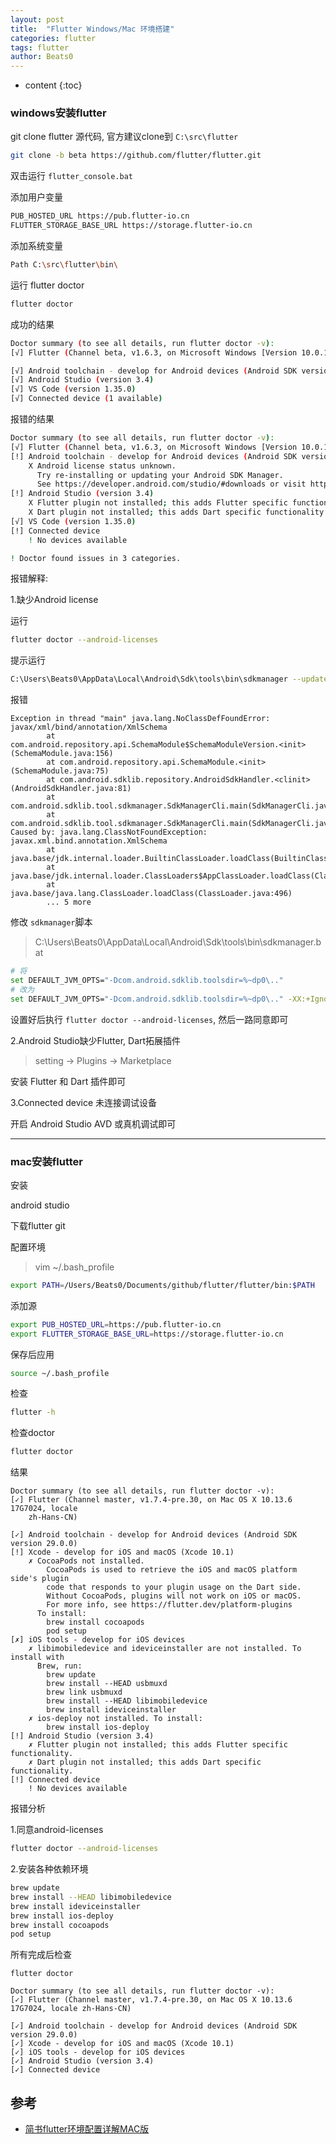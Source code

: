 ```yaml
---
layout: post
title:  "Flutter Windows/Mac 环境搭建"
categories: flutter
tags: flutter
author: Beats0
---
```


* content
{:toc}





### windows安装flutter

git clone flutter 源代码, 官方建议clone到 `C:\src\flutter`

```sh
git clone -b beta https://github.com/flutter/flutter.git
```

双击运行 `flutter_console.bat`

添加用户变量

```sh
PUB_HOSTED_URL https://pub.flutter-io.cn
FLUTTER_STORAGE_BASE_URL https://storage.flutter-io.cn
```

添加系统变量

```sh
Path C:\src\flutter\bin\
```

运行 flutter doctor

```sh
flutter doctor
```

成功的结果
```sh
Doctor summary (to see all details, run flutter doctor -v):
[√] Flutter (Channel beta, v1.6.3, on Microsoft Windows [Version 10.0.17134.765], locale zh-CN)

[√] Android toolchain - develop for Android devices (Android SDK version 28.0.3)
[√] Android Studio (version 3.4)
[√] VS Code (version 1.35.0)
[√] Connected device (1 available)
```

报错的结果
```sh
Doctor summary (to see all details, run flutter doctor -v):
[√] Flutter (Channel beta, v1.6.3, on Microsoft Windows [Version 10.0.17134.765], locale zh-CN)
[!] Android toolchain - develop for Android devices (Android SDK version 28.0.3)
    X Android license status unknown.
      Try re-installing or updating your Android SDK Manager.
      See https://developer.android.com/studio/#downloads or visit https://flutter.dev/setup/#android-setup for detailed instructions.
[!] Android Studio (version 3.4)
    X Flutter plugin not installed; this adds Flutter specific functionality.
    X Dart plugin not installed; this adds Dart specific functionality.
[√] VS Code (version 1.35.0)
[!] Connected device
    ! No devices available

! Doctor found issues in 3 categories.
```

报错解释:

1.缺少Android license

运行
```sh
flutter doctor --android-licenses
```

提示运行
```sh
C:\Users\Beats0\AppData\Local\Android\Sdk\tools\bin\sdkmanager --update
```

报错
```
Exception in thread "main" java.lang.NoClassDefFoundError: javax/xml/bind/annotation/XmlSchema       
        at com.android.repository.api.SchemaModule$SchemaModuleVersion.<init>(SchemaModule.java:156) 
        at com.android.repository.api.SchemaModule.<init>(SchemaModule.java:75)                      
        at com.android.sdklib.repository.AndroidSdkHandler.<clinit>(AndroidSdkHandler.java:81)       
        at com.android.sdklib.tool.sdkmanager.SdkManagerCli.main(SdkManagerCli.java:73)              
        at com.android.sdklib.tool.sdkmanager.SdkManagerCli.main(SdkManagerCli.java:48)              
Caused by: java.lang.ClassNotFoundException: javax.xml.bind.annotation.XmlSchema                     
        at java.base/jdk.internal.loader.BuiltinClassLoader.loadClass(BuiltinClassLoader.java:582)   
        at java.base/jdk.internal.loader.ClassLoaders$AppClassLoader.loadClass(ClassLoaders.java:185)
        at java.base/java.lang.ClassLoader.loadClass(ClassLoader.java:496)                           
        ... 5 more                                                                                   
```
修改 `sdkmanager`脚本

> C:\Users\Beats0\AppData\Local\Android\Sdk\tools\bin\sdkmanager.bat

```sh
# 将
set DEFAULT_JVM_OPTS="-Dcom.android.sdklib.toolsdir=%~dp0\.."
# 改为
set DEFAULT_JVM_OPTS="-Dcom.android.sdklib.toolsdir=%~dp0\.." -XX:+IgnoreUnrecognizedVMOptions --add-modules java.se.ee
```

设置好后执行 `flutter doctor --android-licenses`, 然后一路同意即可


2.Android Studio缺少Flutter, Dart拓展插件

> setting -> Plugins -> Marketplace

安装 Flutter 和 Dart 插件即可

3.Connected device 未连接调试设备

开启 Android Studio AVD 或真机调试即可


-------------------------------------------------------------------------

### mac安装flutter

安装

android studio

下载flutter git

配置环境

> vim ~/.bash_profile

```sh
export PATH=/Users/Beats0/Documents/github/flutter/flutter/bin:$PATH
```

添加源

```sh
export PUB_HOSTED_URL=https://pub.flutter-io.cn
export FLUTTER_STORAGE_BASE_URL=https://storage.flutter-io.cn
```

保存后应用

```sh
source ~/.bash_profile
```

检查

```sh
flutter -h
```

检查doctor

```sh
flutter doctor
```

结果

```
Doctor summary (to see all details, run flutter doctor -v):
[✓] Flutter (Channel master, v1.7.4-pre.30, on Mac OS X 10.13.6 17G7024, locale
    zh-Hans-CN)
 
[✓] Android toolchain - develop for Android devices (Android SDK version 29.0.0)
[!] Xcode - develop for iOS and macOS (Xcode 10.1)
    ✗ CocoaPods not installed.
        CocoaPods is used to retrieve the iOS and macOS platform side's plugin
        code that responds to your plugin usage on the Dart side.
        Without CocoaPods, plugins will not work on iOS or macOS.
        For more info, see https://flutter.dev/platform-plugins
      To install:
        brew install cocoapods
        pod setup
[✗] iOS tools - develop for iOS devices
    ✗ libimobiledevice and ideviceinstaller are not installed. To install with
      Brew, run:
        brew update
        brew install --HEAD usbmuxd
        brew link usbmuxd
        brew install --HEAD libimobiledevice
        brew install ideviceinstaller
    ✗ ios-deploy not installed. To install:
        brew install ios-deploy
[!] Android Studio (version 3.4)
    ✗ Flutter plugin not installed; this adds Flutter specific functionality.
    ✗ Dart plugin not installed; this adds Dart specific functionality.
[!] Connected device
    ! No devices available
```

报错分析

1.同意android-licenses

```sh
flutter doctor --android-licenses
```

2.安装各种依赖环境

```sh
brew update
brew install --HEAD libimobiledevice
brew install ideviceinstaller
brew install ios-deploy
brew install cocoapods
pod setup
```

所有完成后检查

```
flutter doctor
```

```
Doctor summary (to see all details, run flutter doctor -v):
[✓] Flutter (Channel master, v1.7.4-pre.30, on Mac OS X 10.13.6 17G7024, locale zh-Hans-CN)
 
[✓] Android toolchain - develop for Android devices (Android SDK version 29.0.0)
[✓] Xcode - develop for iOS and macOS (Xcode 10.1)
[✓] iOS tools - develop for iOS devices
[✓] Android Studio (version 3.4)
[✓] Connected device
```


## 参考

 - [简书flutter环境配置详解MAC版](https://www.jianshu.com/p/b50a92afbef1)
